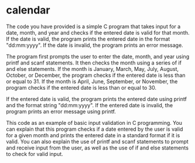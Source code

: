 # calendar

The code you have provided is a simple C program that takes input for a date, month, and year and checks if the entered date is valid for that month. If the date is valid, the program prints the entered date in the format "dd:mm:yyyy". If the date is invalid, the program prints an error message.

The program first prompts the user to enter the date, month, and year using printf and scanf statements. It then checks the month using a series of if and else statements. If the month is January, March, May, July, August, October, or December, the program checks if the entered date is less than or equal to 31. If the month is April, June, September, or November, the program checks if the entered date is less than or equal to 30.

If the entered date is valid, the program prints the entered date using printf and the format string "dd:mm:yyyy". If the entered date is invalid, the program prints an error message using printf.

This code as an example of basic input validation in C programming. You can explain that this program checks if a date entered by the user is valid for a given month and prints the entered date in a standard format if it is valid. You can also explain the use of printf and scanf statements to prompt and receive input from the user, as well as the use of if and else statements to check for valid input.
